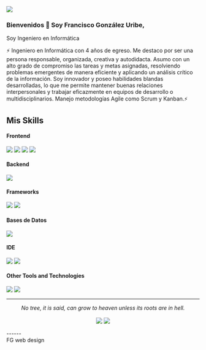 ![](https://komarev.com/ghpvc/?username=Birunthaban)

### Bienvenidos 👋 Soy Francisco González Uribe,

Soy Ingeniero en Informática 

⚡ Ingeniero en Informática con 4 años de egreso. Me destaco por ser una persona responsable, organizada, creativa y autodidacta. Asumo con un alto grado de compromiso las tareas y metas asignadas, resolviendo problemas emergentes de manera eficiente y aplicando un análisis crítico de la información. Soy innovador y poseo habilidades blandas desarrolladas, lo que me permite mantener buenas relaciones interpersonales y trabajar eficazmente en equipos de desarrollo o multidisciplinarios. Manejo metodologías Agile como Scrum y Kanban.⚡ 


## Mis Skills 

<h4> Frontend </h4>
<span> 
  <img src="https://img.shields.io/badge/HTML5-E34F26?style=for-the-badge&logo=html5&logoColor=white">
  <img src="https://img.shields.io/badge/CSS3-1572B6?style=for-the-badge&logo=css3&logoColor=white">
  <img src="https://img.shields.io/badge/JavaScript-F7DF1E?style=for-the-badge&logo=javascript&logoColor=black">
  <img src="https://img.shields.io/badge/Sass-CC6699?style=for-the-badge&logo=sass&logoColor=white">
</span>
<h4> Backend </h4>
  <img src="https://img.shields.io/badge/C%23-239120?style=for-the-badge&logo=c-sharp&logoColor=white">
<h4> Frameworks </h4>
<span>
  <img src="https://img.shields.io/badge/Bootstrap-563D7C?style=for-the-badge&logo=bootstrap&logoColor=white">
  <img src="https://img.shields.io/badge/.NET-5C2D91?style=for-the-badge&logo=.net&logoColor=white">
</span>

<h4> Bases de Datos </h4>
<span>
  <img src="https://img.shields.io/badge/Microsoft_SQL_Server-CC2927?style=for-the-badge&logo=microsoft-sql-server&logoColor=white">
</span>

<h4> IDE </h4>
<span>
<img src="https://img.shields.io/badge/Visual_Studio_Code-0078D4?style=for-the-badge&logo=visual%20studio%20code&logoColor=white">
<img src="https://img.shields.io/badge/Visual_Studio-5C2D91?style=for-the-badge&logo=visual%20studio&logoColor=white">


<h4> Other Tools and Technologies </h4>
<span>
  <img src="https://img.shields.io/badge/Git-F05032?style=for-the-badge&logo=git&logoColor=white">
  <img src="	https://img.shields.io/badge/GIT-E44C30?style=for-the-badge&logo=git&logoColor=white">
</span>

<hr>
<p align="center">
   <i>No tree, it is said, can grow to heaven unless its roots are in hell.</i>
   <br>
<br>	
<a target="_blank" href="https://www.linkedin.com/in/francisco-javier-gonzález-uribe-90b04022/"><img src="https://img.shields.io/badge/-LinkedIn-0077B5?style=for-the-badge&logo=Linkedin&logoColor=white"></img></a>
<a target="_blank" href="mailto:gonzalezuribe.francisco@gmail.com"><img src="https://img.shields.io/badge/-Gmail-D14836?style=for-the-badge&logo=Gmail&logoColor=white"></img></a>
<br>
</p>
------
<br>
FG web design

